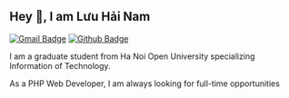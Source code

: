 ## Hey 👋, I am Lưu Hải Nam
[![Gmail Badge](https://img.shields.io/badge/-luuhainam.it@gmail.com-c14438?style=flat&logo=Gmail&logoColor=white&link=mailto:luuhainam.it@gmail.com)](mailto:luuhainam.it@gmail.com)
 [![Github Badge](https://img.shields.io/badge/-confusing1997-grey?style=flat&logo=github&logoColor=white&link=https://github.com/confusing1997/)](https://www.github.com/confusing1997/)
 
<p align='left'>I am a graduate student from Ha Noi Open University specializing Information of Technology.</p><p align='left'>As a PHP Web Developer,  I am always looking for full-time opportunities</p>

